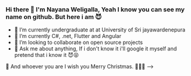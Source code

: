 ### Hi there 👋 I'm Nayana Weligalla, Yeah I know you can see my name on github. But here i am 😈


- 🔭 I’m currently undergraduate at at University of Sri jayawardenepura
- 🌱 I’m currently C#, .net, Flutter and Angular
- 👯 I’m looking to collaborate on open source projects
- 💬 Ask me about anything, If i don't know it i'll google it myself and pretend that i know it 😈😝


🎁 And whoever you are I wish you Merry Christmas. 🎄🎅🤶
-->
